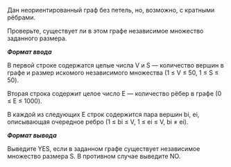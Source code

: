 Дан неориентированный граф без петель, но, возможно, с кратными рёбрами.

Проверьте, существует ли в этом графе независимое множество заданного размера.

***Формат ввода***

В первой строке содержатся целые числа V и S — количество вершин в графе и размер искомого независимого множества (1 ≤ V ≤ 50, 1 ≤ S ≤ 50).

Вторая строка содержит целое число E — количество рёбер в графе (0 ≤ E ≤ 1000).

В каждой из следующих E строк содержится пара вершин bi, ei, описывающая очередное ребро (1 ≤ bi ≤ V, 1 ≤ ei ≤ V, bi ≠ ei).

***Формат вывода***

Выведите YES, если в заданном графе существует независимое множество размера S. В противном случае выведите NO.
